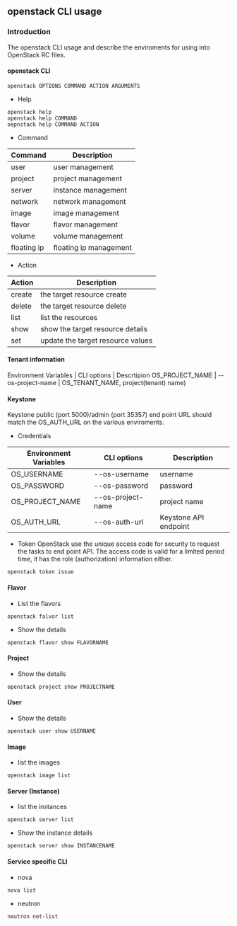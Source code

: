## openstack CLI usage

### Introduction

The openstack CLI usage and describe the enviroments for using into OpenStack RC files.

#### openstack CLI

```
openstack OPTIONS COMMAND ACTION ARGUMENTS
```

* Help
```
openstack help
openstack help COMMAND
oepnstack help COMMAND ACTION
```

* Command

Command | Description
-|-
user | user management
project | project management
server | instance management
network | network management
image | image management
flavor | flavor management
volume | volume management
floating ip | floating ip management

* Action

Action | Description
-|-
create | the target resource create
delete | the target resource delete
list | list the resources
show | show the target resource details
set | update the target resource values

#### Tenant information

Environment Variables | CLI options | Descrtipion
OS_PROJECT_NAME | --os-project-name | OS_TENANT_NAME, project(tenant) name)

#### Keystone
Keystone public (port 5000)/admin (port 35357) end point URL should match the OS_AUTH_URL on the various enviroments.

* Credentials

Environment Variables | CLI options | Description
-|-|-
OS_USERNAME | --os-username | username
OS_PASSWORD | --os-password | password
OS_PROJECT_NAME | --os-project-name | project name
OS_AUTH_URL | --os-auth-url | Keystone API endpoint

* Token
OpenStack use the unique access code for security to request the tasks to end point API.
The access code is valid for a limited period time, it has the role (authorization) information either.

```
openstack token issue
```

#### Flavor

* List the flavors

```
openstack falvor list
```

* Show the details

```
openstack flavor show FLAVORNAME
```

#### Project

* Show the details

```
openstack project show PROJECTNAME
```

#### User

* Show the details
```
openstack user show USERNAME
```

#### Image
* list the images

```
openstack image list
```

#### Server (Instance)

* list the instances
```
openstack server list
```

* Show the instance details
```
openstack server show INSTANCENAME
```


#### Service specific CLI

* nova
```
nova list
```

* neutron
```
neutron net-list
```
